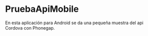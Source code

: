 # PruebaApiMobile
En esta aplicación para Android se da una pequeña muestra del api Cordova con Phonegap.  

